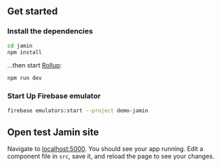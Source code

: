 ## Get started

### Install the dependencies

```bash
cd jamin
npm install
```

...then start [Rollup](https://rollupjs.org):

```bash
npm run dev
```

### Start Up Firebase emulator

```bash
firebase emulators:start --project demo-jamin
```

## Open test Jamin site

Navigate to [localhost:5000](http://localhost:5000). You should see your app running. Edit a component file in `src`, save it, and reload the page to see your changes.

